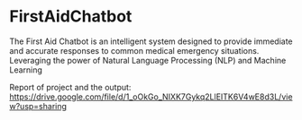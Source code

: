 # FirstAidChatbot
The First Aid Chatbot is an intelligent system designed to provide immediate and accurate responses to common  medical emergency situations. Leveraging the power of Natural Language Processing (NLP) and Machine  Learning

Report of project and the output: https://drive.google.com/file/d/1_oOkGo_NIXK7Gykq2LlEITK6V4wE8d3L/view?usp=sharing
